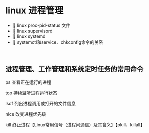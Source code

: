 # linux 进程管理

* 📄 linux proc-pid-status 文件
* 📄 linux supervisord
* 📄 linux systemd
* 📄 systemctl和service、chkconfig命令的关系

‍

## 进程管理、工作管理和系统定时任务的常用命令

ps       查看正在运行的进程

top     持续监听进程运行状态

lsof     列出进程调用或打开的文件信息

nice    改变进程优先级

kill      终止进程【Linux常用信号（进程间通信）及其含义】【pkill、killall】

‍
